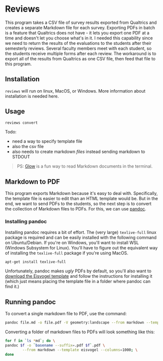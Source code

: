 # Reviews

This program takes a CSV file of survey results exported from Qualtrics and creates a separate Markdown file for each survey. Exporting PDFs in batch is a feature that Qualtrics does not have - it lets you export one PDF at a time and doesn't let you choose what's in it. I needed this capability since we need to return the results of the evaluations to the students after their semesterly reviews. Several faculty members meet with each student, so the students receive multiple forms after each review. The workaround is to export all of the results from Qualtrics as one CSV file, then feed that file to this program.

## Installation

`reviews` will run on linux, MacOS, or Windows. More information about installation is needed here.

## Usage

```bash
reviews convert
```

Todo:

* need a way to specify template file
* also the csv file
* also needs to create markdown *files* instead sending markdown to STDOUT

> PS: [Glow](https://github.com/charmbracelet/glow) is a fun way to read Markdown documents in the terminal.

## Markdown to PDF

This program exports Markdown because it's easy to deal with. Specifically, the template file is easier to edit than an HTML template would be. But in the end, we want to send PDFs to the students, so the next step is to convert the collection of Markdown files to PDFs. For this, we can use [pandoc](https://pandoc.org/). 

### Installing pandoc

Installing pandoc requires a bit of effort. The (very large) `texlive-full` linux package is required and can be easily installed with the following command on Ubuntu/Debian. If you're on Windows, you'll want to install WSL (Windows Subsystem for Linux). You'll have to figure out the equivalent way of installing the `texlive-full` package if you're using MacOS.

```bash
apt-get install texlive-full
```

Unfortunately, pandoc makes *ugly* PDFs by default, so you'll also want to [download the Eisvogel template](https://github.com/Wandmalfarbe/pandoc-latex-template/releases) and follow the instructions for installing it (which just means placing the template file in a folder where pandoc can find it.)

## Running pandoc

To convert a single markdown file to PDF, use the command:

```bash
pandoc file.md -o file.pdf -V geometry:landscape --from markdown --template eisvogel --columns=1000
```

Converting a folder of markdown files to PDFs will look something like this:

```bash
for f in `ls *md`; do \
pandoc $f -o `basename --suffix=.pdf $f`.pdf \
        --from markdown --template eisvogel --columns=1000; \
done
```
